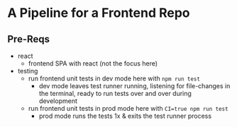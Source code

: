 # A Pipeline for a Frontend Repo
## Pre-Reqs
- react
  - frontend SPA with react (not the focus here)
- testing
  - run frontend unit tests in dev mode here with `npm run test`
    - dev mode leaves test runner running, listening for file-changes in the terminal, ready to run tests over and over during development
  - run frontend unit tests in prod mode here with `CI=true npm run test`
    - prod mode runs the tests 1x & exits the test runner process